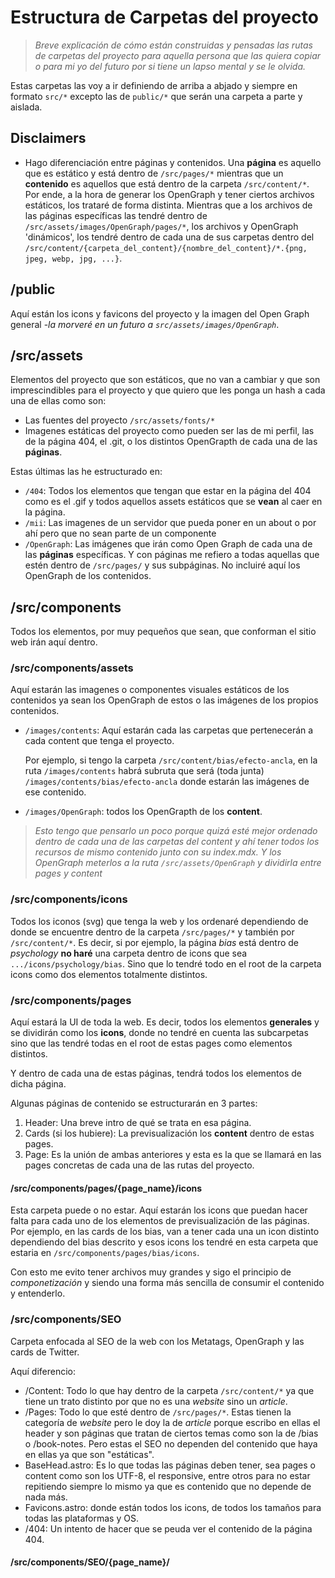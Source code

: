 # Estructura de Carpetas del proyecto

> *Breve explicación de cómo están construidas y pensadas las rutas de carpetas del proyecto para aquella persona que las quiera copiar o para mi yo del futuro por si tiene un lapso mental y se le olvida.*

Estas carpetas las voy a ir definiendo de arriba a abjado y siempre en formato `src/*` excepto las de `public/*` que serán una carpeta a parte y aislada.

## Disclaimers

- Hago diferenciación entre páginas y contenidos. Una **página** es aquello que es estático y está dentro de `/src/pages/*` mientras que un **contenido** es aquellos que está dentro de la carpeta `/src/content/*`. Por ende, a la hora de generar los OpenGraph y tener ciertos archivos estáticos, los trataré de forma distinta. Mientras que a los archivos de las páginas específicas las tendré dentro de `/src/assets/images/OpenGraph/pages/*`, los archivos y OpenGraph 'dinámicos', los tendré dentro de cada una de sus carpetas dentro del `/src/content/{carpeta_del_content}/{nombre_del_content}/*.{png, jpeg, webp, jpg, ...}`.

## /public

Aquí están los icons y favicons del proyecto y la imagen del Open Graph general -*la morveré en un futuro a `src/assets/images/OpenGraph`*.

## /src/assets

Elementos del proyecto que son estáticos, que no van a cambiar y que son imprescindibles para el proyecto y que quiero que les ponga un hash a cada una de ellas como son:

- Las fuentes del proyecto `/src/assets/fonts/*`
- Imagenes estáticas del proyecto como pueden ser las de mi perfil, las de la página 404, el .git, o los distintos OpenGrapth de cada una de las **páginas**.

Estas últimas las he estructurado en:

- `/404`: Todos los elementos que tengan que estar en la página del 404 como es el .gif y todos aquellos assets estáticos que se **vean** al caer en la página.
- `/mii`: Las imagenes de un servidor que pueda poner en un about o por ahí pero que no sean parte de un componente
- `/OpenGraph`: Las imágenes que irán como Open Graph de cada una de las **páginas** específicas. Y con páginas me refiero a todas aquellas que estén dentro de `/src/pages/` y sus subpáginas. No incluiré aquí los OpenGraph de los contenidos.

## /src/components

Todos los elementos, por muy pequeños que sean, que conforman el sitio web irán aquí dentro.

### /src/components/assets

Aquí estarán las imagenes o componentes visuales estáticos de los contenidos ya sean los OpenGraph de estos o las imágenes de los propios contenidos.

- `/images/contents`: Aquí estarán cada las carpetas que pertenecerán a cada content que tenga el proyecto.

  Por ejemplo, si tengo la carpeta `/src/content/bias/efecto-ancla`, en la ruta `/images/contents` habrá subruta que será (toda junta) `/images/contents/bias/efecto-ancla` donde estarán las imágenes de ese contenido.

- `/images/OpenGraph`: todos los OpenGrapth de los **content**.

>*Esto tengo que pensarlo un poco porque quizá esté mejor ordenado dentro de cada una de las carpetas del content y ahí tener todos los recursos de mismo contenido junto con su index.mdx. Y los OpenGraph meterlos a la ruta `/src/assets/OpenGraph` y dividirla entre pages y content*

### /src/components/icons

Todos los iconos (svg) que tenga la web y los ordenaré dependiendo de donde se encuentre dentro de la carpeta `/src/pages/*` y también por `/src/content/*`. Es decir, si por ejemplo, la página *bias* está dentro de *psychology* **no haré** una carpeta dentro de icons que sea `.../icons/psychology/bias`. Sino que lo tendré todo en el root de la carpeta icons como dos elementos totalmente distintos.

### /src/components/pages

Aquí estará la UI de toda la web. Es decir, todos los elementos **generales** y se dividirán como los **icons**, donde no tendré en cuenta las subcarpetas sino que las tendré todas en el root de estas pages como elementos distintos.

Y dentro de cada una de estas páginas, tendrá todos los elementos de dicha página.

Algunas páginas de contenido se estructurarán en 3 partes:

1. Header: Una breve intro de qué se trata en esa página.
2. Cards (si los hubiere): La previsualización los **content** dentro de estas pages.
3. Page: Es la unión de ambas anteriores y esta es la que se llamará en las pages concretas de cada una de las rutas del proyecto.

#### /src/components/pages/{page_name}/icons

Esta carpeta puede o no estar. Aquí estarán los icons que puedan hacer falta para cada uno de los elementos de previsualización de las páginas. Por ejemplo, en las cards de los bias, van a tener cada una un icon distinto dependiendo del bias descrito y esos icons los tendré en esta carpeta que estaria en `/src/components/pages/bias/icons`.

Con esto me evito tener archivos muy grandes y sigo el principio de *componetización* y siendo una forma más sencilla de consumir el contenido y entenderlo.

### /src/components/SEO

Carpeta enfocada al SEO de la web con los Metatags, OpenGraph y las cards de Twitter.

Aquí diferencio:

- /Content: Todo lo que hay dentro de la carpeta `/src/content/*` ya que tiene un trato distinto por que no es una *website* sino un *article*.
- /Pages: Todo lo que esté dentro de `/src/pages/*`. Estas tienen la categoría de *website* pero le doy la de  *article* porque escribo en ellas el header y son páginas que tratan de ciertos temas como son la de /bias o /book-notes. Pero estas el SEO no dependen del contenido que haya en ellas ya que son "estáticas".
- BaseHead.astro: Es lo que todas las páginas deben tener, sea pages o content como son los UTF-8, el responsive, entre otros para no estar repitiendo siempre lo mismo ya que es contenido que no depende de nada más.
- Favicons.astro: donde están todos los icons, de todos los tamaños para todas las plataformas y OS.
- /404: Un intento de hacer que se peuda ver el contenido de la página 404.

#### /src/components/SEO/{page_name}/
